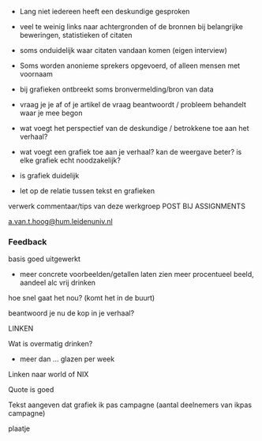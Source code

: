 - Lang niet iedereen heeft een deskundige gesproken
- veel te weinig links naar achtergronden of de bronnen bij belangrijke beweringen, statistieken of citaten
- soms onduidelijk waar citaten vandaan komen (eigen interview)
- Soms worden anonieme sprekers opgevoerd, of alleen mensen met voornaam
- bij grafieken ontbreekt soms bronvermelding/bron van data

- vraag je je af of je artikel de vraag beantwoordt / probleem behandelt waar je mee begon
- wat voegt het perspectief van de deskundige / betrokkene toe aan het verhaal?
- wat voegt een grafiek toe aan je verhaal? kan de weergave beter? is elke grafiek echt noodzakelijk?
- is grafiek duidelijk
- let op de relatie tussen tekst en grafieken

verwerk commentaar/tips van deze werkgroep
POST BIJ ASSIGNMENTS

a.van.t.hoog@hum.leidenuniv.nl

### Feedback

basis goed uitgewerkt
- meer concrete voorbeelden/getallen laten zien
meer procentueel beeld, aandeel alc vrij drinken

hoe snel gaat het nou? (komt het in de buurt)

beantwoord je nu de kop in je verhaal?

LINKEN

Wat is overmatig drinken?
- meer dan ... glazen per week

Linken naar world of NIX

Quote is goed

Tekst aangeven dat grafiek ik pas campagne
(aantal deelnemers van ikpas campagne)

plaatje 

